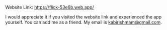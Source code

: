 Website Link: https://flick-53e6b.web.app/

I would appreciate it if you visited the website link and experienced the app yourself. You can add me as a friend. My email is kabirishmam@gmail.com.
